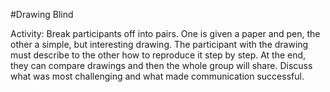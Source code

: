 #Drawing Blind

Activity: Break participants off into pairs. One is given a paper and pen, the other a simple, but interesting drawing. The participant with the drawing must describe to the other how to reproduce it step by step. At the end, they can compare drawings and then the whole group will share. Discuss what was most challenging and what made communication successful.  
